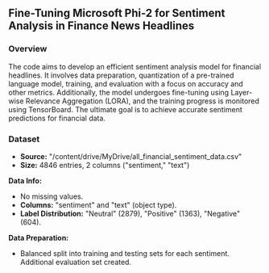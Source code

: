## Fine-Tuning Microsoft Phi-2 for Sentiment Analysis in Finance News Headlines

### Overview
The code aims to develop an efficient sentiment analysis model for financial headlines. It involves data preparation, quantization of a pre-trained language model, training, and evaluation with a focus on accuracy and other metrics. Additionally, the model undergoes fine-tuning using Layer-wise Relevance Aggregation (LORA), and the training progress is monitored using TensorBoard. The ultimate goal is to achieve accurate sentiment predictions for financial data.

### Dataset
- **Source:** "/content/drive/MyDrive/all_financial_sentiment_data.csv"
- **Size:** 4846 entries, 2 columns ("sentiment," "text")
  
**Data Info:** 
- No missing values.
- **Columns:** "sentiment" and "text" (object type).
- **Label Distribution:** "Neutral" (2879), "Positive" (1363), "Negative" (604).

**Data Preparation:**
- Balanced split into training and testing sets for each sentiment. Additional evaluation set created.


